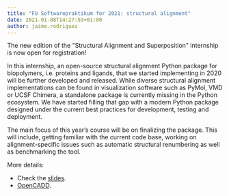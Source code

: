```yaml
---
title: "FU Softwarepraktikum for 2021: structural alignment"
date: 2021-01-08T14:27:59+01:00
author: jaime.rodriguez
---
```


The new edition of the "Structural Alignment and Superposition" internship is now open for registration!

In this internship, an open-source structural alignment Python package for biopolymers, i.e. proteins and ligands, that we started implementing in 2020 will be further developed and released. While diverse structural alignment implementations can be found in visualization software such as PyMol, VMD or UCSF Chimera, a standalone package is currently missing in the Python ecosystem. We have started filling that gap with a modern Python package designed under the current best practices for development, testing and deployment.

The main focus of this year’s course will be on finalizing the package. This will include, getting familiar with the current code base, working on alignment-specific issues such as automatic structural renumbering as well as benchmarking the tool.

More details:

- Check the [slides](/files/20210111_structural_alignment_presentation.pdf).
- [OpenCADD](/projects/opencadd/).
